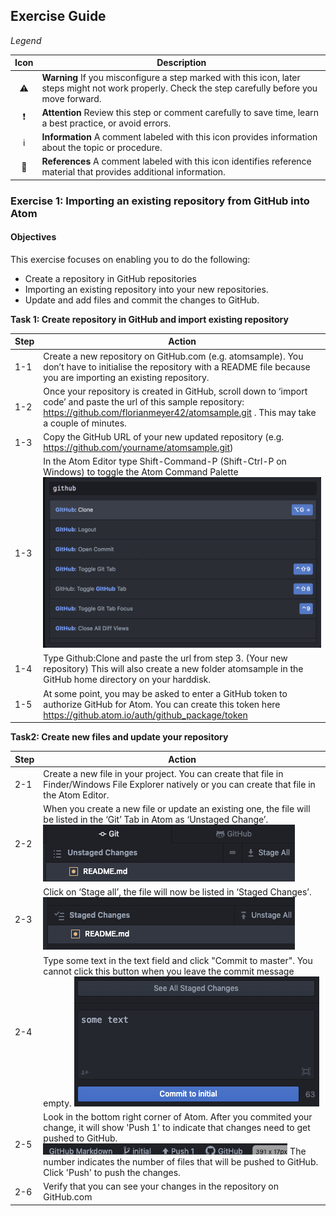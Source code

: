 ## Exercise Guide

_Legend_

Icon | Description
 :---: | -------------
:warning:             | **Warning** If you misconfigure a step marked with this icon, later steps might not work properly. Check the step carefully before you move forward.
:exclamation:         | **Attention** Review this step or comment carefully to save time, learn a best practice, or avoid errors.
:information_source:  | **Information** A comment labeled with this icon provides information about the topic or procedure.
:book:                | **References** A comment labeled with this icon identifies reference material that provides additional information.


### Exercise 1: Importing an existing repository from GitHub into Atom

#### Objectives
This exercise focuses on enabling you to do the following:
- Create a repository in GitHub repositories
- Importing an existing repository into your new repositories.
- Update and add files and commit the changes to GitHub.

**Task 1: Create repository in GitHub and import existing repository**

Step | Action
---- | -------------
1-1  | Create a new repository on GitHub.com (e.g. atomsample). You don’t have to initialise the repository with a README file because you are importing an existing repository.
1-2  | Once your repository is created in GitHub, scroll down to ‘import code’ and paste the url of this sample repository: https://github.com/florianmeyer42/atomsample.git . This may take a couple of minutes.
1-3  | Copy the GitHub URL of your new updated repository (e.g. https://github.com/yourname/atomsample.git)
1-3  | In the Atom Editor type Shift-Command-P (Shift-Ctrl-P on Windows) to toggle the Atom Command Palette ![Image](gittoggle.png)  
1-4  | Type Github:Clone and paste the url from step 3.  (Your new repository) This will also create a new folder atomsample in the GitHub home directory on your harddisk.
1-5  | At some point, you may be asked to enter a GitHub token to authorize GitHub for Atom. You can create this token here https://github.atom.io/auth/github_package/token

**Task2: Create new files and update your repository**

Step | Action
---- | -------------
2-1  | Create a new file in your project. You can create that file in Finder/Windows File Explorer natively or you can create that file in the Atom Editor.
2-2  | When you create a new file or update an existing one, the file will be listed in the ‘Git’ Tab in Atom as ‘Unstaged Change’.![Image](unstaged.png)   
2-3 | Click on ‘Stage all’, the file will now be listed in ‘Staged Changes’. ![Image](staged.png)
2-4 | Type some text in the text field and click "Commit to master". You cannot click this button when you leave the commit message empty. ![Image](commit.png)
2-5 | Look in the bottom right corner of Atom. After you commited your change, it will show 'Push 1' to indicate that changes need to get pushed to GitHub.  ![Image](push.png) The number indicates the number of files that will be pushed to GitHub. Click 'Push' to push the changes.
2-6 | Verify that you can see your changes in the repository on GitHub.com
